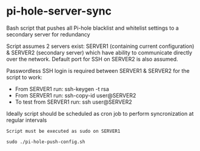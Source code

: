 # pi-hole-server-sync
Bash script that pushes all Pi-hole blacklist and whitelist settings to a secondary server for redundancy

Script assumes 2 servers exist: SERVER1 (containing current configuration) & SERVER2 (secondary server) which have ability to communicate directly over the network. Default port for SSH on SERVER2 is also assumed.

Passwordless SSH login is required between SERVER1 & SERVER2 for the script to work:
 - From SERVER1 run:  ssh-keygen -t rsa
 - From SERVER1 run:  ssh-copy-id user@SERVER2
 - To test from SERVER1 run:  ssh user@SERVER2 

Ideally script should be scheduled as cron job to perform syncronization at regular intervals
~~~~~~~~~~~~~~~~~~~~~~~~~~~~~~~~~
Script must be executed as sudo on SERVER1

sudo ./pi-hole-push-config.sh
